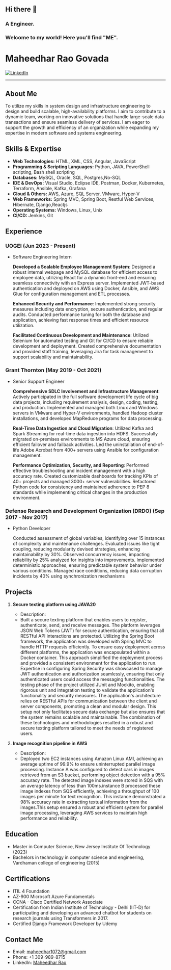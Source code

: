 ## Hi there 👋

### A Engineer.
### Welcome to my world! Here you'll find "ME".

# Maheedhar Rao Govada

[![LinkedIn](https://img.shields.io/badge/LinkedIn-YourName-blue)](https://www.linkedin.com/in/maheedhar-rao-govada-349986127/#/)

---

## About Me

To utilize my skills in system design and infrastructure engineering to design and build scalable,
high-availability platforms. I aim to contribute to a dynamic team, working on innovative solutions that handle
large-scale data transactions and ensure seamless delivery of services. I am eager to support the growth and
efficiency of an organization while expanding my expertise in modern software and systems engineering.

## Skills & Expertise


- **Web Technologies:** HTML, XML, CSS, Angular, JavaScript
- **Programming & Scripting Languages:** Python, JAVA, PowerShell scripting, Bash shell scripting
- **Databases:** MySQL, Oracle, SQL, Postgres,No-SQL
- **IDE & DevOps:** Visual Studio, Eclipse IDE, Postman, Docker, Kubernetes, Terraform, Ansible, Kafka, Grafana
- **Cloud & Others:** AWS, Azure, SQL Server, VMware, Hyper-V
- **Web Frameworks:** Spring MVC, Spring Boot, Restful Web Services, Hibernate, Django,Reactjs
- **Operating Systems:** Windows, Linux, Unix
- **CI/CD:** Jenkins, Git

## Experience

### UOGEI (Jun 2023 - Present)

- Software Engineering Intern
  
   **Developed a Scalable Employee Management System**: Designed a robust internal webpage and MySQL database for efficient access to employee data, utilizing React for a dynamic front-end and ensuring seamless connectivity with an Express server. Implemented JWT-based authentication and deployed on AWS using Docker, Ansible, and AWS Glue for configuration management and ETL processes.

  **Enhanced Security and Performance**: Implemented strong security measures including data encryption, secure authentication, and regular audits. Conducted performance tuning for both the database and application, achieving fast response times and efficient resource utilization.

  **Facilitated Continuous Development and Maintenance**: Utilized Selenium for automated testing and Git for CI/CD to ensure reliable development and deployment. Created comprehensive documentation and provided staff training, leveraging Jira for task management to support scalability and maintainability.

### Grant Thornton (May 2019 - Oct 2021)

- Senior Support Engineer
  
    **Comprehensive SDLC Involvement and Infrastructure Management**: Actively participated in the full software development life cycle of big data projects, including requirement analysis, design, coding, testing, and production. Implemented and managed both Linux and Windows servers in VMware and Hyper-V environments, handled Hadoop cluster installations, and developed MapReduce programs for data processing.

    **Real-Time Data Ingestion and Cloud Migration**: Utilized Kafka and Spark Streaming for real-time data ingestion into HDFS. Successfully migrated on-premises environments to MS Azure cloud, ensuring efficient failover and failback activities. Led the uninstallation of end-of-life Adobe Acrobat from 400+ servers using Ansible for configuration management.

    **Performance Optimization, Security, and Reporting**: Performed effective troubleshooting and incident management with a high accuracy rate. Created customizable dashboards for tracking KPIs of 40+ projects and managed 3000+ server vulnerabilities. Refactored Python code for consistency and maintained adherence to PEP 8 standards while implementing critical changes in the production environment.
 
### Defense Research and Development Organization (DRDO) (Sep 2017 - Nov 2017)

- Python Developer

    Conducted assessment of global variables, identifying over 15 instances of complexity and maintenance challenges.
   Evaluated issues like tight coupling, reducing modularity devised strategies, enhancing maintainability by 30%.
   Observed concurrency issues, impacting reliability by 25% analyzed for insights into improvements.
   Implemented deterministic approaches, ensuring predictable system behavior under various conditions.
   Managed race conditions, reducing data corruption incidents by 40% using synchronization mechanisms

## Projects

1. **Secure texting platform using JAVA20**
   - Description:
   - Built a secure texting platform that enables users to register, authenticate, send, and receive messages. The
platform leverages JSON Web Tokens (JWT) for secure authentication, ensuring that all RESTful API
interactions are protected. Utilizing the Spring Boot framework, the application was developed with Spring MVC to handle HTTP requests
efficiently. To ensure easy deployment across different platforms, the application was encapsulated within a Docker
container. This approach simplified the deployment process and provided a consistent environment for the
application to run. Expertise in configuring Spring Security was showcased to manage JWT authentication and authorization
seamlessly, ensuring that only authenticated users could access the messaging functionalities. The testing phase of
the project utilized JUnit and Mockito, enabling rigorous unit and integration testing to validate the application's
functionality and security measures. The application's architecture relies on RESTful APIs for communication between the client and server
components, promoting a clean and modular design. This setup not only facilitates secure data exchange but also
ensures that the system remains scalable and maintainable. The combination of these technologies and
methodologies resulted in a robust and secure texting platform tailored to meet the needs of registered users.


3. **Image recognition pipeline in AWS**
   - Description:
   - Deployed two EC2 instances using Amazon Linux AMI, achieving an average uptime of 99.9% to ensure
uninterrupted parallel image processing. Instance A was configured to detect cars in images retrieved from an S3
bucket, performing object detection with a 95% accuracy rate. The detected image indexes were stored in SQS with
an average latency of less than 100ms.instance B processed these image indexes from SQS efficiently, achieving a throughput of 100 images per minute
for text recognition. This instance demonstrated a 98% accuracy rate in extracting textual information from the
images.This setup ensured a robust and efficient system for parallel image processing, leveraging AWS services to maintain
high performance and reliability.
   

## Education

- Master in Computer Science, New Jersey Institute Of Technology (2023)
- Bachelors in technology in computer science and engineering, Vardhaman college of engineering (2015)


## Certifications

- ITIL 4 Foundation
- AZ-900 Microsoft Azure Fundamentals
- CCNA - Cisco Certified Network Associate
- Certification from Indian Institute of Technology - Delhi (IIT-D) for participating and developing an advanced
  chatbot for students on research journals using Transformers in 2017.
- Certified Django Framework Developer by Udemy


## Contact Me

- Email: maheedhar1072@gmail.com
- Phone: +1 309-989-8715
- LinkedIn: [Maheedhar Rao](https://www.linkedin.com/in/maheedhar-rao-govada-349986127/#/)



